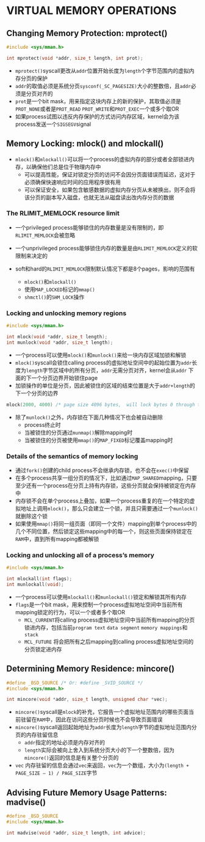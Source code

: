 # VIRTUAL MEMORY OPERATIONS

## Changing Memory Protection: mprotect()

```c
#include <sys/mman.h>

int mprotect(void *addr, size_t length, int prot);
```

- `mprotect()`syscall更改从`addr`位置开始长度为`length`个字节范围内的虚拟内存分页的保护
- `addr`的取值必须是系统分页`sysconf(_SC_PAGESIZE)`大小的整数倍，且`addr`必须是分页对齐的
- `prot`是一个bit mask，用来指定这块内存上的新的保护，其取值必须是`PROT_NONE`或者是`PROT_READ` `PROT_WRITE`和`PROT_EXEC`一个或多个取OR
- 如果process试图以违反内存保护的方式访问内存区域，kernel会为该process发送一个`SIGSEGV`signal

## Memory Locking: mlock() and mlockall()

- `mlock()`和`mlockall()`可以将一个process的虚拟内存的部分或者全部锁进内存，以确保他们总是位于物理内存中
	- 可以提高性能，保证对锁定分页的访问不会因分页面错误而延迟，这对于必须确保快速响应时间的应用程序很有用
	- 可以保证安全，如果包含敏感数据的虚拟内存分页从未被换出，则不会将该分页的副本写入磁盘，也就无法从磁盘读出改内存分页的数据

### The RLIMIT_MEMLOCK resource limit

- 一个privileged process能够锁住的内存数量是没有限制的，即`RLIMIT_MEMLOCK`会被忽略
- 一个unprivileged process能够锁住内存的数量是由`RLIMIT_MEMLOCK`定义的软限制来决定的

- soft和hard的`RLIMIT_MEMLOCK`限制默认情况下都是8个pages，影响的范围有
	- `mlock()`和`mlockall()`
	- 使用`MAP_LOCKED`标记的`mmap()`
	- `shmctl()`的`SHM_LOCK`操作

### Locking and unlocking memory regions

```c
#include <sys/mman.h>

int mlock(void *addr, size_t length);
int munlock(void *addr, size_t length);
```

- 一个process可以使用`mlock()`和`munlock()`来给一块内存区域加锁和解锁
- `mlock()`syscall会锁住calling process的虚拟地址空间中的起始位置为`addr`长度为`length`字节区域中的所有分页，`addr`无需分页对齐，kernel会从`addr`
  下面的下一个分页边界开始锁住page
- 加锁操作的单位是分页，因此被锁住的区域的结束位置是大于`addr+length`的下一个分页的边界

```c
mlock(2000, 4000) /* page size 4096 bytes,  will lock bytes 0 through to 8191 */
```

- 除了`munlock()`之外，内存锁在下面几种情况下也会被自动删除
	- process终止时
	- 当被锁住的分页通过`munmap()`解除mapping时
	- 当被锁住的分页被使用`mmap()`的`MAP_FIXED`标记覆盖mapping时

### Details of the semantics of memory locking

- 通过`fork()`创建的child process不会继承内存锁，也不会在`exec()`中保留
- 在多个process共享一组分页的情况下，比如通过`MAP_SHARED`mapping，只要至少还有一个process在分页上持有内存锁，这些分页就会保持被锁定在内存中
- 内存锁不会在单个process上叠加，如果一个process重复的在一个特定的虚拟地址上调用`mlock()`，那么只会建立一个锁，并且只需要通过一个`munlock()`就删除这个锁
- 如果使用`mmap()`将同一组页面（即同一个文件）mapping到单个process中的几个不同位置，然后锁定这些mapping中的每一个，则这些页面保持锁定在`RAM`中，直到所有mapping都被解锁

### Locking and unlocking all of a process’s memory

```c
#include <sys/mman.h>

int mlockall(int flags);
int munlockall(void);
```

- 一个process可以使用`mlockall()`和`munlockall()`锁定和解锁其所有内存
- `flags`是一个bit mask，用来控制一个process虚拟地址空间中当前所有mapping锁定的行为，可以一个或者多个取OR
	- `MCL_CURRENT`将calling process虚拟地址空间中当前所有mapping的分页锁进内存，包括当前`program text` `data segment` `memory mappings`和`stack`
	- `MCL_FUTURE` 将会把所有之后mapping到calling process虚拟地址空间的分页锁定进内存

## Determining Memory Residence: mincore()

```c
#define _BSD_SOURCE /* Or: #define _SVID_SOURCE */
#include <sys/mman.h>

int mincore(void *addr, size_t length, unsigned char *vec);
```

- `mincore()`syscall是`mlock`的补充，它报告一个虚拟地址范围内的哪些页面当前驻留在`RAM`中，因此在访问这些分页时候也不会导致页面错误
- `mincore()`syscall返回起始地址为`addr`长度为`length`字节的虚拟地址范围内分页的内存驻留信息
    - `addr`指定的地址必须是内存对齐的
    - `length`实际会被向上舍入到系统分页大小的下一个整数倍，因为`mincore()`返回的信息是有关整个分页的
- `vec` 内存驻留的信息会通过`vec`来返回，`vec`为一个数组，大小为`(length + PAGE_SIZE – 1) / PAGE_SIZE`字节

## Advising Future Memory Usage Patterns: madvise()

```c
#define _BSD_SOURCE
#include <sys/mman.h>

int madvise(void *addr, size_t length, int advice);
```